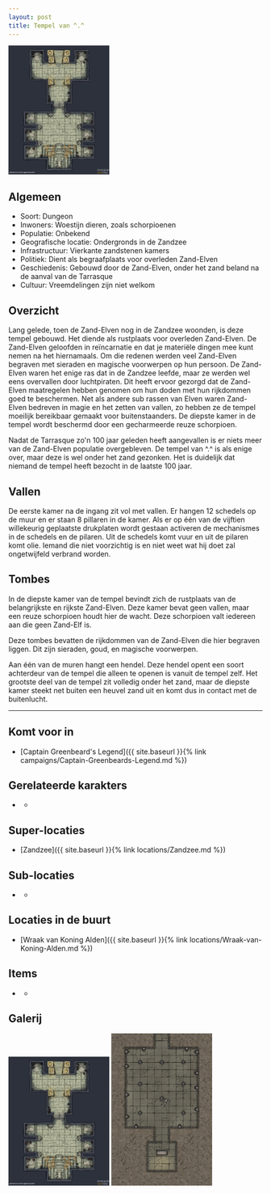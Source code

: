 ```yaml
---
layout: post
title: Tempel van ^.^
---
```


<img src="../images/Tempel van ^.^ laatste kamer.jpg" alt="Laatste kamer van de Tempel van ^.^" width=200>

## Algemeen
* Soort: Dungeon
* Inwoners: Woestijn dieren, zoals schorpioenen
* Populatie: Onbekend
* Geografische locatie: Ondergronds in de Zandzee
* Infrastructuur: Vierkante zandstenen kamers 
* Politiek: Dient als begraafplaats voor overleden Zand-Elven
* Geschiedenis: Gebouwd door de Zand-Elven, onder het zand beland na de aanval van de Tarrasque
* Cultuur: Vreemdelingen zijn niet welkom

## Overzicht
Lang gelede, toen de Zand-Elven nog in de Zandzee woonden, is deze tempel gebouwd. Het diende als rustplaats voor overleden Zand-Elven. De Zand-Elven geloofden in reïncarnatie en dat je materiële dingen mee kunt nemen na het hiernamaals. Om die redenen werden veel Zand-Elven begraven met sieraden en magische voorwerpen op hun persoon. De Zand-Elven waren het enige ras dat in de Zandzee leefde, maar ze werden wel eens overvallen door luchtpiraten. Dit heeft ervoor gezorgd dat de Zand-Elven maatregelen hebben genomen om hun doden met hun rijkdommen goed te beschermen. Net als andere sub rassen van Elven waren Zand-Elven bedreven in magie en het zetten van vallen, zo hebben ze de tempel moeilijk bereikbaar gemaakt voor buitenstaanders. De diepste kamer in de tempel wordt beschermd door een gecharmeerde reuze schorpioen.

Nadat de Tarrasque zo'n 100 jaar geleden heeft aangevallen is er niets meer van de Zand-Elven populatie overgebleven. De tempel van ^.^ is als enige over, maar deze is wel onder het zand gezonken. Het is duidelijk dat niemand de tempel heeft bezocht in de laatste 100 jaar.

## Vallen
De eerste kamer na de ingang zit vol met vallen. Er hangen 12 schedels op de muur en er staan 8 pillaren in de kamer. Als er op één van de vijftien willekeurig geplaatste drukplaten wordt gestaan activeren de mechanismes in de schedels en de pilaren. Uit de schedels komt vuur en uit de pilaren komt olie. Iemand die niet voorzichtig is en niet weet wat hij doet zal ongetwijfeld verbrand worden.

## Tombes
In de diepste kamer van de tempel bevindt zich de rustplaats van de belangrijkste en rijkste Zand-Elven. Deze kamer bevat geen vallen, maar een reuze schorpioen houdt hier de wacht. Deze schorpioen valt iedereen aan die geen Zand-Elf is. 

Deze tombes bevatten de rijkdommen van de Zand-Elven die hier begraven liggen. Dit zijn sieraden, goud, en magische voorwerpen.

Aan één van de muren hangt een hendel. Deze hendel opent een soort achterdeur van de tempel die alleen te openen is vanuit de tempel zelf. Het grootste deel van de tempel zit volledig onder het zand, maar de diepste kamer steekt net buiten een heuvel zand uit en komt dus in contact met de buitenlucht.

---

## Komt voor in
* [Captain Greenbeard's Legend]({{ site.baseurl }}{% link campaigns/Captain-Greenbeards-Legend.md %})

## Gerelateerde karakters
* -

## Super-locaties
* [Zandzee]({{ site.baseurl }}{% link locations/Zandzee.md %})

## Sub-locaties
* -

## Locaties in de buurt
* [Wraak van Koning Alden]({{ site.baseurl }}{% link locations/Wraak-van-Koning-Alden.md %})

## Items
* -

## Galerij
<img src="../images/Tempel van ^.^ laatste kamer.jpg" alt="Laatste kamer van de Tempel van ^.^" width=200>

<img src="../images/Tempel van ^.^ trap room.jpg" alt="Vallen kamer van de Tempel van ^.^" width=200>
